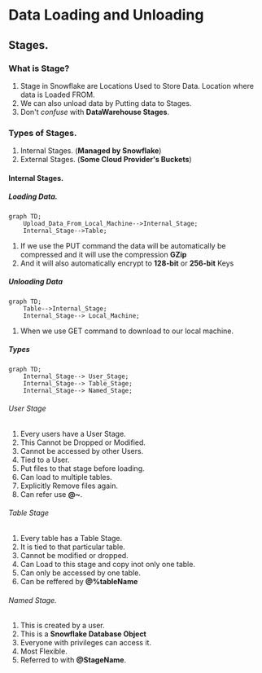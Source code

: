 # Data Loading and Unloading

## Stages. 

### What is Stage? 
1. Stage in Snowflake are Locations Used to Store Data. Location where data is Loaded FROM.
2. We can also unload data by Putting data to Stages. 
3. Don't *confuse* with **DataWarehouse Stages**. 

### Types of Stages. 
1. Internal Stages. (**Managed by Snowflake**)
2. External Stages. (**Some Cloud Provider's Buckets**)

#### Internal Stages. 

##### Loading Data.
```mermaid
graph TD; 
    Upload_Data_From_Local_Machine-->Internal_Stage;
    Internal_Stage-->Table;
```
1. If we use the PUT command the data will be automatically be compressed and it will use the compression **GZip**
2. And it will also automatically encrypt to **128-bit** or **256-bit** Keys

##### Unloading Data
```mermaid
graph TD; 
    Table-->Internal_Stage;
    Internal_Stage--> Local_Machine;
```

1. When we use GET command to download to our local machine. 
##### Types

```mermaid
graph TD; 
    Internal_Stage--> User_Stage;
    Internal_Stage--> Table_Stage; 
    Internal_Stage--> Named_Stage; 
```

###### User Stage
1. Every users have a User Stage. 
2. This Cannot be Dropped or Modified. 
3. Cannot be accessed by other Users. 
4. Tied to a User. 
5. Put files to that stage before loading. 
6. Can load to multiple tables. 
7. Explicitly Remove files again. 
8. Can refer use **@~**.

###### Table Stage
1. Every table has a Table Stage. 
2. It is tied to that particular table. 
3. Cannot be modified or dropped. 
4. Can Load to this stage and copy inot only one table. 
5. Can only be accessed by one table.
6. Can be reffered by **@%tableName**

###### Named Stage. 
1. This is created by a user. 
2. This is a **Snowflake Database Object**
3. Everyone with privileges can access it. 
4. Most Flexible. 
5. Referred to with **@StageName**. 